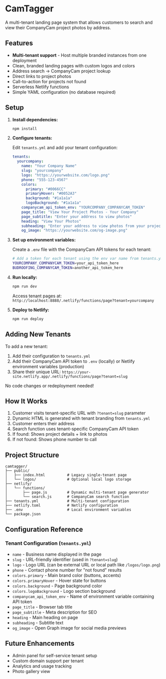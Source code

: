# CamTagger

A multi-tenant landing page system that allows customers to search and view their CompanyCam project photos by address.

## Features

- **Multi-tenant support** - Host multiple branded instances from one deployment
- Clean, branded landing pages with custom logos and colors
- Address search → CompanyCam project lookup
- Direct links to project photos
- Call-to-action for projects not found
- Serverless Netlify functions
- Simple YAML configuration (no database required)

## Setup

1. **Install dependencies:**
   ```bash
   npm install
   ```

2. **Configure tenants:**

   Edit `tenants.yml` and add your tenant configuration:

   ```yaml
   tenants:
     yourcompany:
       name: "Your Company Name"
       slug: "yourcompany"
       logo: "https://yourwebsite.com/logo.png"
       phone: "555-123-4567"
       colors:
         primary: "#0066CC"
         primaryHover: "#0052A3"
         background: "#1a1a1a"
         logoBackground: "#1a1a1a"
       companycam_api_token_env: "YOURCOMPANY_COMPANYCAM_TOKEN"
       page_title: "View Your Project Photos - Your Company"
       page_subtitle: "Enter your address to view photos"
       heading: "View Your Photos"
       subheading: "Enter your address to view photos from your project."
       og_image: "https://yourwebsite.com/og-image.png"
   ```

3. **Set up environment variables:**

   Create a `.env` file with the CompanyCam API tokens for each tenant:

   ```bash
   # Add a token for each tenant using the env var name from tenants.yml
   YOURCOMPANY_COMPANYCAM_TOKEN=your_api_token_here
   BUDROOFING_COMPANYCAM_TOKEN=another_api_token_here
   ```

4. **Run locally:**
   ```bash
   npm run dev
   ```

   Access tenant pages at: `http://localhost:8888/.netlify/functions/page?tenant=yourcompany`

5. **Deploy to Netlify:**
   ```bash
   npm run deploy
   ```

## Adding New Tenants

To add a new tenant:

1. Add their configuration to `tenants.yml`
2. Add their CompanyCam API token to `.env` (locally) or Netlify environment variables (production)
3. Share their unique URL: `https://your-site.netlify.app/.netlify/functions/page?tenant=slug`

No code changes or redeployment needed!

## How It Works

1. Customer visits tenant-specific URL with `?tenant=slug` parameter
2. Dynamic HTML is generated with tenant branding from `tenants.yml`
3. Customer enters their address
4. Search function uses tenant-specific CompanyCam API token
5. If found: Shows project details + link to photos
6. If not found: Shows phone number to call

## Project Structure

```
camtagger/
├── public/
│   ├── index.html          # Legacy single-tenant page
│   └── logos/              # Optional local logo storage
├── netlify/
│   └── functions/
│       ├── page.js         # Dynamic multi-tenant page generator
│       └── search.js       # CompanyCam search function
├── tenants.yml             # Multi-tenant configuration
├── netlify.toml            # Netlify configuration
├── .env                    # Local environment variables
└── package.json
```

## Configuration Reference

### Tenant Configuration (`tenants.yml`)

- `name` - Business name displayed in the page
- `slug` - URL-friendly identifier (used in `?tenant=slug`)
- `logo` - Logo URL (can be external URL or local path like `/logos/logo.png`)
- `phone` - Contact phone number for "not found" results
- `colors.primary` - Main brand color (buttons, accents)
- `colors.primaryHover` - Hover state for buttons
- `colors.background` - Page background color
- `colors.logoBackground` - Logo section background
- `companycam_api_token_env` - Name of environment variable containing API token
- `page_title` - Browser tab title
- `page_subtitle` - Meta description for SEO
- `heading` - Main heading on page
- `subheading` - Subtitle text
- `og_image` - Open Graph image for social media previews

## Future Enhancements

- Admin panel for self-service tenant setup
- Custom domain support per tenant
- Analytics and usage tracking
- Photo gallery view
